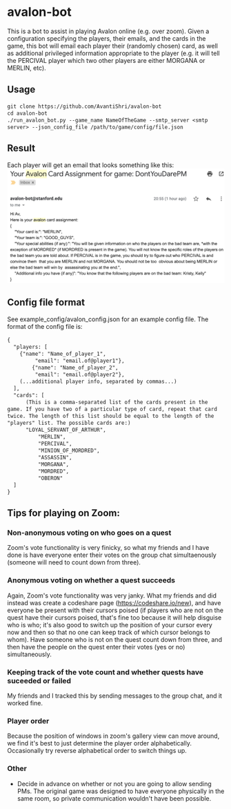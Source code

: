 # avalon-bot
This is a bot to assist in playing Avalon online (e.g. over zoom). Given a configuration specifying the players, their emails, and the cards in the game, this bot will email each player their (randomly chosen) card, as well as additional privileged information appropriate to the player (e.g. it will tell the PERCIVAL player which two other players are either MORGANA or MERLIN, etc).

## Usage
```
git clone https://github.com/AvantiShri/avalon-bot
cd avalon-bot
./run_avalon_bot.py --game_name NameOfTheGame --smtp_server <smtp server> --json_config_file /path/to/game/config/file.json
```

## Result
Each player will get an email that looks something like this:
![](https://github.com/AvantiShri/avalon-bot/raw/master/ExampleEmail.png "Example Email")

## Config file format
See example_config/avalon_config.json for an example config file. The format of the config file is:
```
{
  "players: [
    {"name": "Name_of_player_1",
		 "email": "email.of@player1"},
		{"name": "Name_of_player_2",
		 "email": "email.of@player2"},
    (...additional player info, separated by commas...)
  ],
  "cards": [
      (This is a comma-separated list of the cards present in the game. If you have two of a particular type of card, repeat that card twice. The length of this list should be equal to the length of the "players" list. The possible cards are:)
      "LOYAL_SERVANT_OF_ARTHUR",
		  "MERLIN",
		  "PERCIVAL",
		  "MINION_OF_MORDRED",
		  "ASSASSIN",
		  "MORGANA",
		  "MORDRED",
		  "OBERON"
  ]
}
```

## Tips for playing on Zoom:

### Non-anonymous voting on who goes on a quest
Zoom's vote functionality is very finicky, so what my friends and I have done is have everyone enter their votes on the group chat simultaenously (someone will need to count down from three).

### Anonymous voting on whether a quest succeeds
Again, Zoom's vote functionality was very janky. What my friends and did instead was create a codeshare page (https://codeshare.io/new), and have everyone be present with their cursors poised (if players who are not on the quest have their cursors poised, that's fine too because it will help disguise who is who; it's also good to switch up the position of your cursor every now and then so that no one can keep track of which cursor belongs to whom). Have someone who is not on the quest count down from three, and then have the people on the quest enter their votes (yes or no) simultaneously.

### Keeping track of the vote count and whether quests have suceeded or failed
My friends and I tracked this by sending messages to the group chat, and it worked fine.

### Player order
Because the position of windows in zoom's gallery view can move around, we find it's best to just determine the player order alphabetically. Occasionally try reverse alphabetical order to switch things up.

### Other
- Decide in advance on whether or not you are going to allow sending PMs. The original game was designed to have everyone physically in the same room, so private communication wouldn't have been possible.
